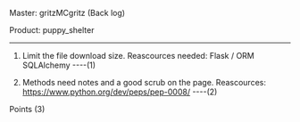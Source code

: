 Master: gritzMCgritz (Back log)

Product: puppy_shelter
______________________________________________________

1. Limit the file download size.
Reascources needed: Flask / ORM SQLAlchemy
----(1)

2. Methods need notes and a good scrub on the page.
Reascources: https://www.python.org/dev/peps/pep-0008/
----(2)

Points (3)
